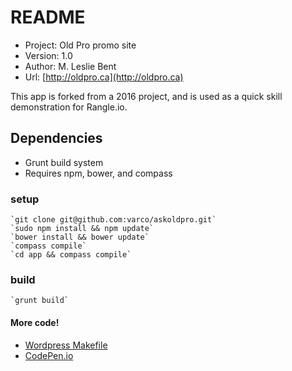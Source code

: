 # README #

 * Project: Old Pro promo site
 * Version: 1.0
 * Author: M. Leslie Bent
 * Url: [http://oldpro.ca](http://oldpro.ca)

This app is forked from a 2016 project, and is used as a quick skill demonstration for Rangle.io.

## Dependencies ##

 * Grunt build system
 * Requires npm, bower, and compass

### setup ###

    `git clone git@github.com:varco/askoldpro.git`
    `sudo npm install && npm update`
    `bower install && bower update`
    `compass compile`
    `cd app && compass compile`

### build ###
    `grunt build`

#### More code! ###

* [Wordpress Makefile](https://github.com/varco/wp-makefile)
* [CodePen.io](codepen.io/var)
